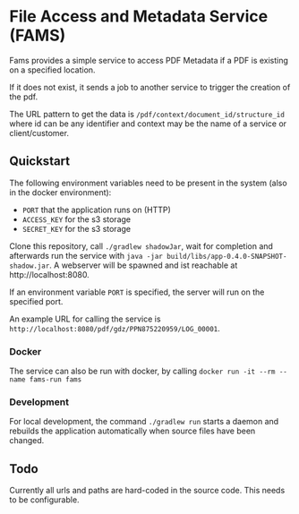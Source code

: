 # File Access and Metadata Service (FAMS)

Fams provides a simple service to access PDF Metadata if a PDF is existing on a specified location.

If it does not exist, it sends a job to another service to trigger the creation of the pdf.

The URL pattern to get the data is ```/pdf/context/document_id/structure_id``` where id can be any identifier and context may be the name of a service or client/customer.

## Quickstart

The following environment variables need to be present in the system (also in the docker environment):
* `PORT` that the application runs on (HTTP)
* `ACCESS_KEY` for the s3 storage
* `SECRET_KEY` for the s3 storage

Clone this repository, call ```./gradlew shadowJar```, wait for completion and afterwards run the service with ```java -jar build/libs/app-0.4.0-SNAPSHOT-shadow.jar```.
A webserver will be spawned and ist reachable at http://localhost:8080.

If an environment variable `PORT` is specified, the server will run on the specified port.

An example URL for calling the service is `http://localhost:8080/pdf/gdz/PPN875220959/LOG_00001`.

### Docker

The service can also be run with docker, by calling ```docker run -it --rm --name fams-run fams```

### Development

For local development, the command ```./gradlew run``` starts a daemon and rebuilds the application automatically when source files have been changed.

## Todo

Currently all urls and paths are hard-coded in the source code. This needs to be configurable.
